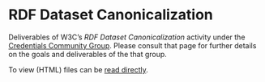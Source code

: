# RDF Dataset Canonicalization

Deliverables of W3C’s *RDF Dataset Canonicalization* activity under the [Credentials Community Group](https://www.w3.org/community/credentials/). Please consult that page for further details on the goals and deliverables of the that group.

To view (HTML) files can be [read directly](https://w3c-ccg.github.io/rdf-dataset-canonicalization/spec/).
